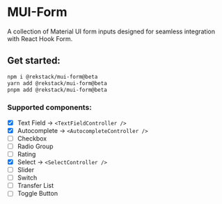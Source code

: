 # MUI-Form

A collection of Material UI form inputs designed for seamless integration with React Hook Form.

## Get started:

```bash
npm i @rekstack/mui-form@beta
yarn add @rekstack/mui-form@beta
pnpm add @rekstack/mui-form@beta
```

### Supported components:

- [x] Text Field -> `<TextFieldController />`
- [x] Autocomplete -> `<AutocompleteController />`
- [ ] Checkbox
- [ ] Radio Group
- [ ] Rating
- [x] Select -> `<SelectController />`
- [ ] Slider
- [ ] Switch
- [ ] Transfer List
- [ ] Toggle Button
